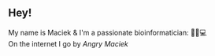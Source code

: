 ## Hey!

My name is Maciek & I'm a passionate bioinformatician: 🧬➕💻  
On the internet I go by _Angry Maciek_
